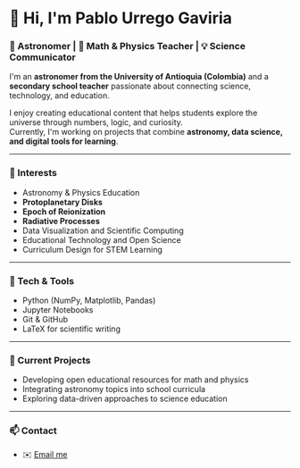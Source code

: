 # 👋 Hi, I'm Pablo Urrego Gaviria  

### 🌌 Astronomer | 🧮 Math & Physics Teacher | 💡 Science Communicator  

I'm an **astronomer from the University of Antioquia (Colombia)** and a **secondary school teacher** passionate about connecting science, technology, and education.  

I enjoy creating educational content that helps students explore the universe through numbers, logic, and curiosity.  
Currently, I'm working on projects that combine **astronomy, data science, and digital tools for learning**.  

---

### 🔭 Interests  
- Astronomy & Physics Education  
- **Protoplanetary Disks**  
- **Epoch of Reionization**  
- **Radiative Processes**  
- Data Visualization and Scientific Computing  
- Educational Technology and Open Science  
- Curriculum Design for STEM Learning 

---

### 🧠 Tech & Tools  
- Python (NumPy, Matplotlib, Pandas)  
- Jupyter Notebooks  
- Git & GitHub  
- LaTeX for scientific writing  

---

### 🌱 Current Projects  
- Developing open educational resources for math and physics  
- Integrating astronomy topics into school curricula  
- Exploring data-driven approaches to science education  

---

### 📫 Contact  
- ✉️ [Email me](mailto:your_email@example.com)
